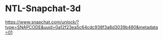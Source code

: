 # NTL-Snapchat-3d

https://www.snapchat.com/unlock/?type=SNAPCODE&uuid=0a12f23ea5c64cdc938f3a8d3039b480&metadata=01
